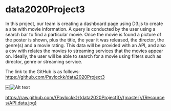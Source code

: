 # data2020Project3

In this project, our team is creating a dashboard page using D3.js to create a site with movie information. A query is conducted by the user using a search bar to find a particular movie. Once the movie is found a picture of the poster is shown, plus the title, the year it was released, the director, the genre(s) and a movie rating. This data will be provided with an API, and also a csv with relates the movies to streaming services that the movies appear on. Ideally, the user will be able to search for a movie using filters such as director, genre or streaming service.

The link to the GitHub is as follows: https://github.com/Pavlockk/data2020Project3

￼![Alt text](/../<master>/Resources/APIdata.jpg?raw=true "Optional Title")

https://raw.github.com/{Pavlockk}/{data2020Project3}/{master}/{Resources/API.data.jpg}
